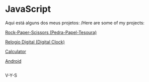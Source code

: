 # JavaScript

Aqui está alguns dos meus projetos: /Here are some of my projects:

<a href="https://vyukisaito.github.io/javascript/rock-paper-scissors/">Rock-Paper-Scissors (Pedra-Papel-Tesoura)</a>

<a href="https://vyukisaito.github.io/javascript/relogio-digital/">Relogio Digital (Digital Clock)</a>

<a href="https://vyukisaito.github.io/calculator/">Calculator</a>

<a href="https://vyukisaito.github.io/projeto-android/">Android</a>

##

<footer>V-Y-S</footer>
